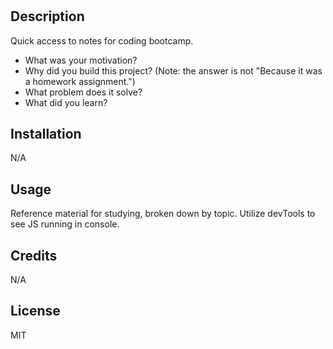 # <Prework Study Guide>

## Description

Quick access to notes for coding bootcamp.

- What was your motivation?
- Why did you build this project? (Note: the answer is not "Because it was a homework assignment.")
- What problem does it solve?
- What did you learn?


## Installation 

N/A

## Usage

Reference material for studying, broken down by topic. Utilize devTools to see JS running in console.

## Credits

N/A

## License

MIT

